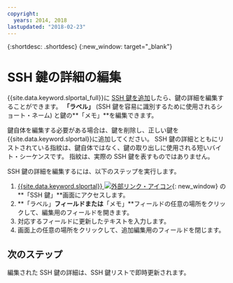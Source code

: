 ```yaml
---
copyright:
  years: 2014, 2018
lastupdated: "2018-02-23"
---
```


{:shortdesc: .shortdesc}
{:new_window: target="_blank"}

# SSH 鍵の詳細の編集

{{site.data.keyword.slportal_full}}に [SSH 鍵を追加](add-ssh-key.html)したら、鍵の詳細を編集することができます。 **「ラベル」** (SSH 鍵を容易に識別するために使用されるショート・ネーム) と鍵の**「メモ」**を編集できます。

鍵自体を編集する必要がある場合は、鍵を削除し、正しい鍵を {{site.data.keyword.slportal}}に追加してください。 SSH 鍵の詳細とともにリストされている指紋は、鍵自体ではなく、鍵の取り出しに使用される短いバイト・シーケンスです。 指紋は、実際の SSH 鍵を表すものではありません。 

SSH 鍵の詳細を編集するには、以下のステップを実行します。

1. [{{site.data.keyword.slportal}} ![外部リンク・アイコン](../../icons/launch-glyph.svg "外部リンク・アイコン")](https://control.softlayer.com/){: new_window} の**「SSH 鍵」**画面にアクセスします。
2. **「ラベル」**フィールドまたは**「メモ」**フィールドの任意の場所をクリックして、編集用のフィールドを開きます。
3. 対応するフィールドに更新したテキストを入力します。
4. 画面上の任意の場所をクリックして、追加編集用のフィールドを閉じます。


## 次のステップ

編集された SSH 鍵の詳細は、SSH 鍵リストで即時更新されます。

